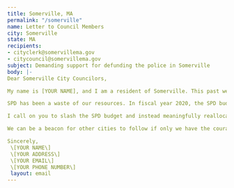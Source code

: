 ```yaml
---
title: Somerville, MA
permalink: "/somerville"
name: Letter to Council Members
city: Somerville
state: MA
recipients:
- cityclerk@somervillema.gov
- citycouncil@somervillema.gov
subject: Demanding support for defunding the police in Somerville
body: |-
Dear Somerville City Councilors,

My name is [YOUR NAME], and I am a resident of Somerville. This past week, our nation has been gripped by protests calling for a rapid and meaningful reconsideration of the role of policing in communities as well as an end to racism and anti-Blackness in America. Our city has been deeply engaged in much of this action. Accordingly, it has come to my attention that the city plans to adopt a number of the reform proposals created by Campaign Zero. I ask that you reconsider these attempts to reform and instead pivot your attention to defunding the police for fiscal year 2021.

SPD has been a waste of our resources. In fiscal year 2020, the SPD budget was approximately 18% of the total—less only than schools. While we’ve been spending extraordinary amounts on policing, we have not seen improvements to safety, homelessness, mental health, or affordability in our city. Instead, we see wasteful and harmful actions of our police.

I call on you to slash the SPD budget and instead meaningfully reallocate funds towards social programs and resources that support housing, jobs, education, health care, child care, and other critical community needs. I demand a budget that supports community wellbeing, rather than empowers the police forces that tear them apart.

We can be a beacon for other cities to follow if only we have the courage to change.

Sincerely,
 \[YOUR NAME\]
 \[YOUR ADDRESS\]
 \[YOUR EMAIL\]
 \[YOUR PHONE NUMBER\]
 layout: email
---
```


